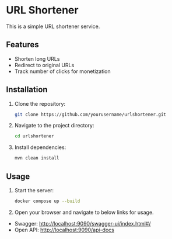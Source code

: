 # URL Shortener

This is a simple URL shortener service.

## Features

- Shorten long URLs
- Redirect to original URLs
- Track number of clicks for monetization

## Installation

1. Clone the repository:
    ```sh
    git clone https://github.com/yourusername/urlshortener.git
    ```
2. Navigate to the project directory:
    ```sh
    cd urlshortener
    ```
3. Install dependencies:
    ```sh
    mvn clean install
    ```

## Usage

1. Start the server:
    ```sh
    docker compose up --build
    ```
2. Open your browser and navigate to below links for usage.
- Swagger: [http://localhost:9090/swagger-ui/index.html#/](http://localhost:9090/swagger-ui/index.html#/)
- Open API: [http://localhost:9090/api-docs](http://localhost:9090/api-docs)